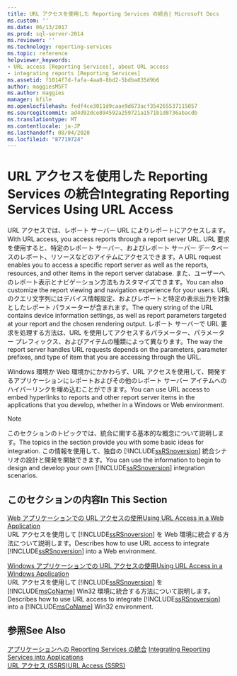 ```yaml
---
title: URL アクセスを使用した Reporting Services の統合| Microsoft Docs
ms.custom: ''
ms.date: 06/13/2017
ms.prod: sql-server-2014
ms.reviewer: ''
ms.technology: reporting-services
ms.topic: reference
helpviewer_keywords:
- URL access [Reporting Services], about URL access
- integrating reports [Reporting Services]
ms.assetid: f1014f7d-fafa-4aa8-8bd2-5bdba835d9b6
author: maggiesMSFT
ms.author: maggies
manager: kfile
ms.openlocfilehash: fedf4ce3011d9caae9d673acf354265537115057
ms.sourcegitcommit: ad4d92dce894592a259721a1571b1d8736abacdb
ms.translationtype: MT
ms.contentlocale: ja-JP
ms.lasthandoff: 08/04/2020
ms.locfileid: "87719724"
---
```

# <a name="integrating-reporting-services-using-url-access"></a><span data-ttu-id="90a0f-102">URL アクセスを使用した Reporting Services の統合</span><span class="sxs-lookup"><span data-stu-id="90a0f-102">Integrating Reporting Services Using URL Access</span></span>
  <span data-ttu-id="90a0f-103">URL アクセスでは、レポート サーバー URL によりレポートにアクセスします。</span><span class="sxs-lookup"><span data-stu-id="90a0f-103">With URL access, you access reports through a report server URL.</span></span> <span data-ttu-id="90a0f-104">URL 要求を使用すると、特定のレポート サーバー、およびレポート サーバー データベースのレポート、リソースなどのアイテムにアクセスできます。</span><span class="sxs-lookup"><span data-stu-id="90a0f-104">A URL request enables you to access a specific report server as well as the reports, resources, and other items in the report server database.</span></span> <span data-ttu-id="90a0f-105">また、ユーザーへのレポート表示とナビゲーション方法もカスタマイズできます。</span><span class="sxs-lookup"><span data-stu-id="90a0f-105">You can also customize the report viewing and navigation experience for your users.</span></span> <span data-ttu-id="90a0f-106">URL のクエリ文字列にはデバイス情報設定、およびレポートと特定の表示出力を対象としたレポート パラメーターが含まれます。</span><span class="sxs-lookup"><span data-stu-id="90a0f-106">The query string of the URL contains device information settings, as well as report parameters targeted at your report and the chosen rendering output.</span></span> <span data-ttu-id="90a0f-107">レポート サーバーで URL 要求を処理する方法は、URL を使用してアクセスするパラメーター、パラメーター プレフィックス、およびアイテムの種類によって異なります。</span><span class="sxs-lookup"><span data-stu-id="90a0f-107">The way the report server handles URL requests depends on the parameters, parameter prefixes, and type of item that you are accessing through the URL.</span></span>  
  
 <span data-ttu-id="90a0f-108">Windows 環境か Web 環境かにかかわらず、URL アクセスを使用して、開発するアプリケーションにレポートおよびその他のレポート サーバー アイテムへのハイパーリンクを埋め込むことができます。</span><span class="sxs-lookup"><span data-stu-id="90a0f-108">You can use URL access to embed hyperlinks to reports and other report server items in the applications that you develop, whether in a Windows or Web environment.</span></span>  
  
> [!NOTE]  
>  <span data-ttu-id="90a0f-109">このセクションのトピックでは、統合に関する基本的な概念について説明します。</span><span class="sxs-lookup"><span data-stu-id="90a0f-109">The topics in the section provide you with some basic ideas for integration.</span></span> <span data-ttu-id="90a0f-110">この情報を使用して、独自の [!INCLUDE[ssRSnoversion](../../includes/ssrsnoversion-md.md)] 統合シナリオの設計と開発を開始できます。</span><span class="sxs-lookup"><span data-stu-id="90a0f-110">You can use the information to begin to design and develop your own [!INCLUDE[ssRSnoversion](../../includes/ssrsnoversion-md.md)] integration scenarios.</span></span>  
  
## <a name="in-this-section"></a><span data-ttu-id="90a0f-111">このセクションの内容</span><span class="sxs-lookup"><span data-stu-id="90a0f-111">In This Section</span></span>  
 [<span data-ttu-id="90a0f-112">Web アプリケーションでの URL アクセスの使用</span><span class="sxs-lookup"><span data-stu-id="90a0f-112">Using URL Access in a Web Application</span></span>](integrating-reporting-services-using-url-access-web-application.md)  
 <span data-ttu-id="90a0f-113">URL アクセスを使用して [!INCLUDE[ssRSnoversion](../../includes/ssrsnoversion-md.md)] を Web 環境に統合する方法について説明します。</span><span class="sxs-lookup"><span data-stu-id="90a0f-113">Describes how to use URL access to integrate [!INCLUDE[ssRSnoversion](../../includes/ssrsnoversion-md.md)] into a Web environment.</span></span>  
  
 [<span data-ttu-id="90a0f-114">Windows アプリケーションでの URL アクセスの使用</span><span class="sxs-lookup"><span data-stu-id="90a0f-114">Using URL Access in a Windows Application</span></span>](integrating-reporting-services-using-url-access-windows-application.md)  
 <span data-ttu-id="90a0f-115">URL アクセスを使用して [!INCLUDE[ssRSnoversion](../../includes/ssrsnoversion-md.md)] を [!INCLUDE[msCoName](../../includes/msconame-md.md)] Win32 環境に統合する方法について説明します。</span><span class="sxs-lookup"><span data-stu-id="90a0f-115">Describes how to use URL access to integrate [!INCLUDE[ssRSnoversion](../../includes/ssrsnoversion-md.md)] into a [!INCLUDE[msCoName](../../includes/msconame-md.md)] Win32 environment.</span></span>  
  
## <a name="see-also"></a><span data-ttu-id="90a0f-116">参照</span><span class="sxs-lookup"><span data-stu-id="90a0f-116">See Also</span></span>  
 <span data-ttu-id="90a0f-117">[アプリケーションへの Reporting Services の統合](../application-integration/integrating-reporting-services-into-applications.md) </span><span class="sxs-lookup"><span data-stu-id="90a0f-117">[Integrating Reporting Services into Applications](../application-integration/integrating-reporting-services-into-applications.md) </span></span>  
 [<span data-ttu-id="90a0f-118">URL アクセス (SSRS)</span><span class="sxs-lookup"><span data-stu-id="90a0f-118">URL Access &#40;SSRS&#41;</span></span>](../url-access-ssrs.md)  
  
  
